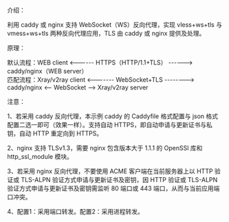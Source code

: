介绍：

利用 caddy 或 nginx 支持 WebSocket（WS）反向代理，实现 vless+ws+tls 与 vmess+ws+tls 两种反向代理应用，TLS 由 caddy 或 nginx 提供及处理。

原理：

默认流程：WEB client <------ HTTPS（HTTP/1.1+TLS） ------> caddy/nginx（WEB server）  
匹配流程：Xray/v2ray client <------- WebSocket+TLS --------> caddy/nginx <-- WebSocket --> Xray/v2ray server

注意：

1、若采用 caddy 反向代理，本示例 caddy 的 Caddyfile 格式配置与 json 格式配置二选一即可（效果一样）。支持自动 HTTPS，即自动申请与更新证书与私钥，自动 HTTP 重定向到 HTTPS。

2、nginx 支持 TLSv1.3，需要 nginx 包含版本大于 1.1.1 的 OpenSSl 库和 http_ssl_module 模块。

3、若采用 nginx 反向代理，不要使用 ACME 客户端在当前服务器上以 HTTP 验证或 TLS-ALPN 验证方式申请与更新证书及密钥，因 HTTP 验证或 TLS-ALPN 验证方式申请与更新证书及密钥需监听 80 端口或 443 端口，从而与当前应用端口冲突。

4、配置1：采用端口转发。配置2：采用进程转发。
